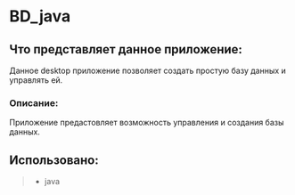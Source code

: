 # BD_java
## Что представляет данное приложение:
Данное desktop приложение позволяет создать простую базу данных и управлять ей.
### Описание:
Приложение предастовляет возможность управления и создания базы данных.
## Использовано:
> * java
